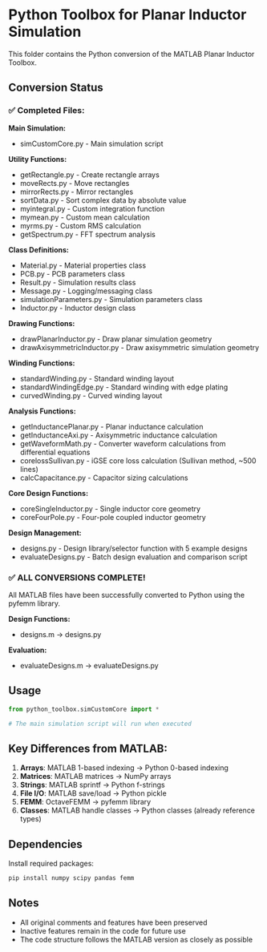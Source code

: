 # Python Toolbox for Planar Inductor Simulation

This folder contains the Python conversion of the MATLAB Planar Inductor Toolbox.

## Conversion Status

### ✅ Completed Files:

**Main Simulation:**
- simCustomCore.py - Main simulation script

**Utility Functions:**
- getRectangle.py - Create rectangle arrays
- moveRects.py - Move rectangles
- mirrorRects.py - Mirror rectangles
- sortData.py - Sort complex data by absolute value
- myintegral.py - Custom integration function
- mymean.py - Custom mean calculation
- myrms.py - Custom RMS calculation
- getSpectrum.py - FFT spectrum analysis

**Class Definitions:**
- Material.py - Material properties class
- PCB.py - PCB parameters class
- Result.py - Simulation results class
- Message.py - Logging/messaging class
- simulationParameters.py - Simulation parameters class
- Inductor.py - Inductor design class

**Drawing Functions:**
- drawPlanarInductor.py - Draw planar simulation geometry
- drawAxisymmetricInductor.py - Draw axisymmetric simulation geometry

**Winding Functions:**
- standardWinding.py - Standard winding layout
- standardWindingEdge.py - Standard winding with edge plating
- curvedWinding.py - Curved winding layout

**Analysis Functions:**
- getInductancePlanar.py - Planar inductance calculation
- getInductanceAxi.py - Axisymmetric inductance calculation
- getWaveformMath.py - Converter waveform calculations from differential equations
- corelossSullivan.py - iGSE core loss calculation (Sullivan method, ~500 lines)
- calcCapacitance.py - Capacitor sizing calculations

**Core Design Functions:**
- coreSingleInductor.py - Single inductor core geometry
- coreFourPole.py - Four-pole coupled inductor geometry

**Design Management:**
- designs.py - Design library/selector function with 5 example designs
- evaluateDesigns.py - Batch design evaluation and comparison script

### ✅ ALL CONVERSIONS COMPLETE!

All MATLAB files have been successfully converted to Python using the pyfemm library.

**Design Functions:**
- designs.m → designs.py

**Evaluation:**
- evaluateDesigns.m → evaluateDesigns.py

## Usage

```python
from python_toolbox.simCustomCore import *

# The main simulation script will run when executed
```

## Key Differences from MATLAB:

1. **Arrays**: MATLAB 1-based indexing → Python 0-based indexing
2. **Matrices**: MATLAB matrices → NumPy arrays
3. **Strings**: MATLAB sprintf → Python f-strings
4. **File I/O**: MATLAB save/load → Python pickle
5. **FEMM**: OctaveFEMM → pyfemm library
6. **Classes**: MATLAB handle classes → Python classes (already reference types)

## Dependencies

Install required packages:
```bash
pip install numpy scipy pandas femm
```

## Notes

- All original comments and features have been preserved
- Inactive features remain in the code for future use
- The code structure follows the MATLAB version as closely as possible
